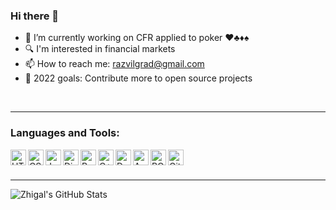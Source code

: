 ### Hi there 👋

- 🔭 I’m currently working on CFR applied to poker ♥️♣️♦️♠️
- 🔍 I'm interested in financial markets
- 📫 How to reach me: razvilgrad@gmail.com
- 🥅 2022 goals: Contribute more to open source projects

<br/>

---

### Languages and Tools:

<img align="left" alt="HTML5" height="25px" src="../assets/html.png?raw=true" />
<img align="left" alt="CSS3" height="25px" src="../assets/css.png?raw=true" />
<img align="left" alt="JavaScript" height="25px" src="../assets/javascript.png?raw=true" />
<img align="left" alt="Django" height="25px" src="../assets/django.jpeg?raw=true" />
<img align="left" alt="Python" height="25px" src="../assets/python.png?raw=true" />
<img align="left" alt="C++" height="25px" src="../assets/cpp.png?raw=true" />
<img align="left" alt="Docker" height="25px" src="../assets/docker.png?raw=true" />
<img align="left" alt="AWS" height="25px" src="../assets/aws.png?raw=true" />
<img align="left" alt="ROS" height="25px" src="../assets/ros.png?raw=true" />
<img align="left" alt="GitHub" height="25px" src="../assets/github.png?raw=true" />

<br/>
<br/>

---

<img align="left" alt="Zhigal's GitHub Stats" src="https://github-readme-stats.codestackr.vercel.app/api?username=Zhigal&show_icons=true&hide_border=true&count_private=true" />
